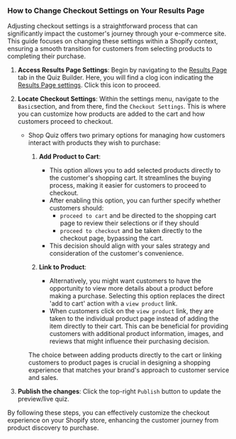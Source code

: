 ### How to Change Checkout Settings on Your Results Page

Adjusting checkout settings is a straightforward process that can significantly impact the customer's journey through your e-commerce site. This guide focuses on changing these settings within a Shopify context, ensuring a smooth transition for customers from selecting products to completing their purchase.


1. **Access Results Page Settings**: Begin by navigating to the [Results Page](https://docs.revenuehunt.com/reference/quiz-builder/#results-page) tab in the Quiz Builder. Here, you will find a clog icon indicating the [Results Page settings](https://docs.revenuehunt.com/reference/quiz-builder/#results-page-settings). Click this icon to proceed.

2. **Locate Checkout Settings**: Within the settings menu, navigate to the `Basic`section, and from there, find the `Checkout Settings`. This is where you can customize how products are added to the cart and how customers proceed to checkout.
    - Shop Quiz offers two primary options for managing how customers interact with products they wish to purchase:
        1. **Add Product to Cart**:
            - This option allows you to add selected products directly to the customer's shopping cart. It streamlines the buying process, making it easier for customers to proceed to checkout.
            - After enabling this option, you can further specify whether customers should:
                -  `proceed to cart` and be directed to the shopping cart page to review their selections or if they should
                - `proceed to checkout` and be taken directly to the checkout page, bypassing the cart. 
            - This decision should align with your sales strategy and consideration of the customer's convenience.

        2. **Link to Product**:
            - Alternatively, you might want customers to have the opportunity to view more details about a product before making a purchase. Selecting this option replaces the direct 'add to cart' action with a `view product` link.
            - When customers click on the `view product` link, they are taken to the individual product page instead of adding the item directly to their cart. This can be beneficial for providing customers with additional product information, images, and reviews that might influence their purchasing decision.

        The choice between adding products directly to the cart or linking customers to product pages is crucial in designing a shopping experience that matches your brand's approach to customer service and sales.



3. **Publish the changes**: Click the top-right `Publish` button to update the preview/live quiz.

By following these steps, you can effectively customize the checkout experience on your Shopify store, enhancing the customer journey from product discovery to purchase.
